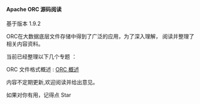 #### Apache ORC 源码阅读

基于版本 1.9.2

ORC在大数据底层文件存储中得到了广泛的应用，为了深入理解， 阅读并整理了相关内容资料。

当前已经整理以下几个专题 ：

ORC 文件格式概述 : [ORC 概述](https://aiden-dong.github.io/2023/12/06/ORC%E6%A6%82%E8%BF%B0/)

内容不定期更新,欢迎阅读并给出意见。

如果对你有用，记得点 Star